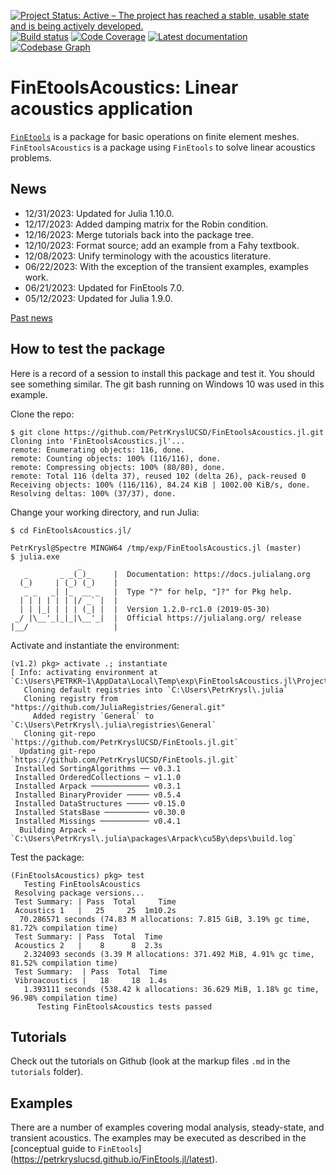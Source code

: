 [![Project Status: Active – The project has reached a stable, usable state and is being actively developed.](http://www.repostatus.org/badges/latest/active.svg)](http://www.repostatus.org/#active)
[![Build status](https://github.com/PetrKryslUCSD/FinEtoolsAcoustics.jl/workflows/CI/badge.svg)](https://github.com/PetrKryslUCSD/FinEtoolsAcoustics.jl/actions)
[![Code Coverage](https://codecov.io/gh/PetrKryslUCSD/FinEtoolsAcoustics.jl/branch/master/graph/badge.svg)](https://app.codecov.io/gh/PetrKryslUCSD/FinEtoolsAcoustics.jl)
[![Latest documentation](https://img.shields.io/badge/docs-latest-blue.svg)](https://petrkryslucsd.github.io/FinEtoolsAcoustics.jl/latest)
[![Codebase Graph](https://img.shields.io/badge/Codebase-graph-green.svg)](https://octo-repo-visualization.vercel.app/?repo=PetrKryslUCSD/FinEtoolsAcoustics.jl)


# FinEtoolsAcoustics: Linear acoustics application

[`FinEtools`](https://github.com/PetrKryslUCSD/FinEtools.jl.git) is a package
for basic operations on finite element meshes. `FinEtoolsAcoustics` is a package
using `FinEtools` to solve linear acoustics problems.

## News

- 12/31/2023: Updated for Julia 1.10.0. 
- 12/17/2023: Added damping matrix for the Robin condition.
- 12/16/2023: Merge tutorials back into the package tree.
- 12/10/2023: Format source; add an example from a Fahy textbook.
- 12/08/2023: Unify terminology with the acoustics literature.
- 06/22/2023: With the exception of the transient examples, examples work.
- 06/21/2023: Updated for FinEtools 7.0.
- 05/12/2023: Updated for Julia 1.9.0. 


[Past news](oldnews.md)

## How to test the package

Here is a record of a session to install this package and test it. You should
see something similar. The git bash running on Windows 10 was used in this
example.

Clone the repo:
```
$ git clone https://github.com/PetrKryslUCSD/FinEtoolsAcoustics.jl.git
Cloning into 'FinEtoolsAcoustics.jl'...
remote: Enumerating objects: 116, done.
remote: Counting objects: 100% (116/116), done.
remote: Compressing objects: 100% (80/80), done.
remote: Total 116 (delta 37), reused 102 (delta 26), pack-reused 0
Receiving objects: 100% (116/116), 84.24 KiB | 1002.00 KiB/s, done.
Resolving deltas: 100% (37/37), done.
```
Change your working directory, and run Julia:
```
$ cd FinEtoolsAcoustics.jl/

PetrKrysl@Spectre MINGW64 /tmp/exp/FinEtoolsAcoustics.jl (master)
$ julia.exe
               _
   _       _ _(_)_     |  Documentation: https://docs.julialang.org
  (_)     | (_) (_)    |
   _ _   _| |_  __ _   |  Type "?" for help, "]?" for Pkg help.
  | | | | | | |/ _` |  |
  | | |_| | | | (_| |  |  Version 1.2.0-rc1.0 (2019-05-30)
 _/ |\__'_|_|_|\__'_|  |  Official https://julialang.org/ release
|__/                   |

```
Activate and instantiate the environment:
```
(v1.2) pkg> activate .; instantiate
[ Info: activating environment at `C:\Users\PETRKR~1\AppData\Local\Temp\exp\FinEtoolsAcoustics.jl\Project.toml`.
   Cloning default registries into `C:\Users\PetrKrysl\.julia`
   Cloning registry from "https://github.com/JuliaRegistries/General.git"
     Added registry `General` to `C:\Users\PetrKrysl\.julia\registries\General`
   Cloning git-repo `https://github.com/PetrKryslUCSD/FinEtools.jl.git`
  Updating git-repo `https://github.com/PetrKryslUCSD/FinEtools.jl.git`
 Installed SortingAlgorithms ── v0.3.1
 Installed OrderedCollections ─ v1.1.0
 Installed Arpack ───────────── v0.3.1
 Installed BinaryProvider ───── v0.5.4
 Installed DataStructures ───── v0.15.0
 Installed StatsBase ────────── v0.30.0
 Installed Missings ─────────── v0.4.1
  Building Arpack → `C:\Users\PetrKrysl\.julia\packages\Arpack\cu5By\deps\build.log`
```
Test the package:
```
(FinEtoolsAcoustics) pkg> test
   Testing FinEtoolsAcoustics
 Resolving package versions...
 Test Summary: | Pass  Total     Time
 Acoustics 1   |   25     25  1m10.2s
  70.286571 seconds (74.83 M allocations: 7.815 GiB, 3.19% gc time, 81.72% compilation time)                                     
 Test Summary: | Pass  Total  Time
 Acoustics 2   |    8      8  2.3s
   2.324093 seconds (3.39 M allocations: 371.492 MiB, 4.91% gc time, 81.52% compilation time)                                    
 Test Summary:  | Pass  Total  Time
 Vibroacoustics |   18     18  1.4s
   1.393111 seconds (538.42 k allocations: 36.629 MiB, 1.18% gc time, 96.98% compilation time)                                   
      Testing FinEtoolsAcoustics tests passed        
```

## Tutorials

Check out the tutorials on Github (look at the markup files `.md` in the `tutorials` folder). 

## Examples

There are a number of examples covering modal analysis, steady-state, and
transient acoustics. The examples may be executed as described in the
[conceptual guide to `FinEtools`]
(https://petrkryslucsd.github.io/FinEtools.jl/latest).
